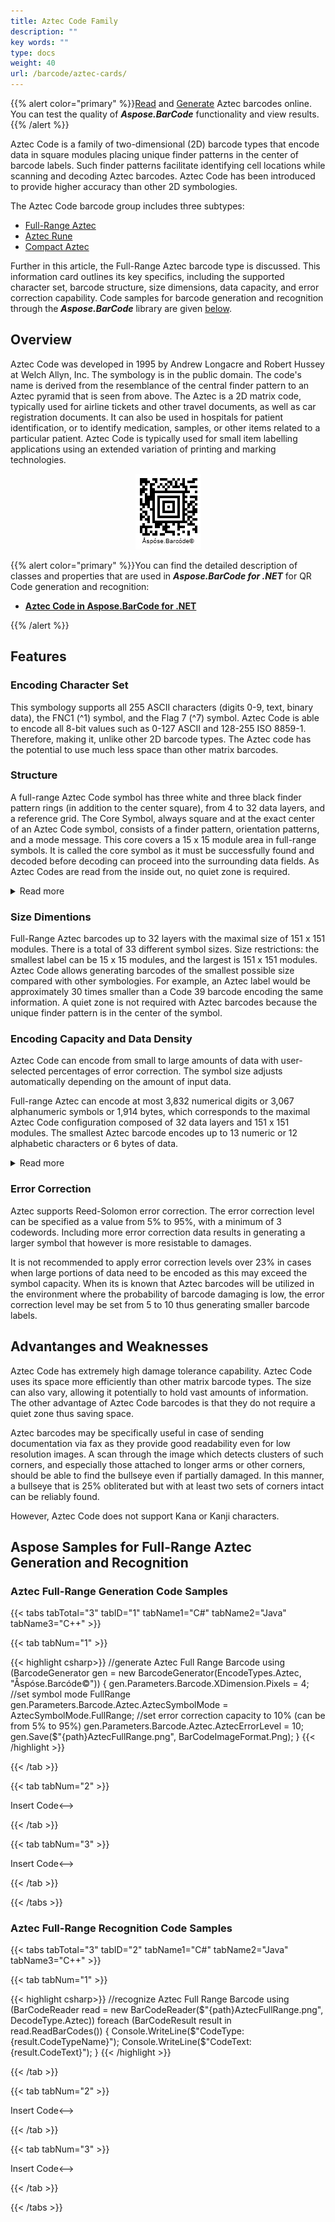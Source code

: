 ```yaml
---
title: Aztec Code Family
description: ""
key words: ""
type: docs
weight: 40
url: /barcode/aztec-cards/
---
```


{{% alert color="primary" %}}[Read](https://products.aspose.app/barcode/recognize/aztec) and [Generate](https://products.aspose.app/barcode/generate/aztec) Aztec barcodes online. You can test the quality of ***Aspose.BarCode*** functionality and view results.{{% /alert %}}

Aztec Code is a family of two-dimensional (2D) barcode types that encode data in square modules placing unique finder patterns in the center of barcode labels. Such finder patterns facilitate identifying cell locations while scanning and decoding Aztec barcodes. Aztec Code has been introduced to provide higher accuracy than other 2D symbologies. 

The Aztec Code barcode group includes three subtypes:

- [Full-Range Aztec](/aztec-cards/)
- [Aztec Rune](/aztec-rune-card/)
- [Compact Aztec](/aztec-compact-card/)
  
Further in this article, the Full-Range Aztec barcode type is discussed. This information card outlines its key specifics, including the supported character set, barcode structure, size dimensions, data capacity, and error correction capability. Code samples for barcode generation and recognition through the ***Aspose.BarCode*** library are given [below](#asposesamples).

## **Overview**
Aztec Code was developed in 1995 by Andrew Longacre and Robert Hussey at Welch Allyn, Inc. The symbology is in the public domain. The code's name is derived from the resemblance of the central finder pattern to an Aztec pyramid that is seen from above. The Aztec is a 2D matrix code, typically used for airline tickets and other travel documents, as well as car registration documents. It can also be used in hospitals for patient identification, or to identify medication, samples, or other items related to a particular patient. Aztec Code is typically used for small item labelling applications using an extended variation of printing and marking technologies. 

<p align="center"><img src="aztecfullrange.png"></p>

{{% alert color="primary" %}}You can find the detailed description of classes and properties that are used in ***Aspose.BarCode for .NET*** for QR Code generation and recognition:
- [**Aztec Code in Aspose.BarCode for .NET**](/barcode/net/aztec-barcode/)

{{% /alert %}} 

## **Features**
  
### **Encoding Character Set**
This symbology supports all 255 ASCII characters (digits 0-9, text, binary data), the FNC1 (^1) symbol, and the Flag 7 (^7) symbol. Aztec Code is able to encode all 8-bit values such as 0-127 ASCII and 128-255 ISO 8859-1. Therefore, making it, unlike other 2D barcode types. The Aztec code has the potential to use much less space than other matrix barcodes.

### **Structure**
A full-range Aztec Code symbol has three white and three black finder pattern rings (in addition to the center square), from 4 to 32 data layers, and a reference grid. The Core Symbol, always square and at the exact center of an Aztec Code symbol, consists of a finder pattern, orientation patterns, and a mode message. This core covers a 15 x 15 module area in full-range symbols. It is called the core symbol as it must be successfully found and decoded before decoding can proceed into the surrounding data fields. As Aztec Codes are read from the inside out, no quiet zone is required.

<details>  
<summary>Read more</summary>

- Finder pattern: a square bull's-eye structure in the center that consists of alternating black and white square rings that are one module wide and a center square that is one module wide and high. (This square is black unless the white-on-black option is being used). The number of rings varies with the size of the barcode.

- Orientation patterns: the first layer outside the outermost ring of the finder pattern is a one-module-wide layer that contains chevron-shaped orientation patterns in each corner. These patterns consist of three one-module squares. The first pattern, at the upper left corner, consists of three black modules. The second pattern, at the upper right, is one white module followed by two black modules. The third, at the lower right, is one black module followed by two white modules. The fourth, at the lower left, is three white modules.

- Mode message: in the same layer as the orientation patterns is a Mode Message that specifies the symbol size and the length of the data (not including check characters). The Mode Message also includes its own Reed-Solomon error correction encoding.

- Reference grid: in full-range Aztec Code symbols, the reference grid serves as an extension of the finder pattern to help accurately map the data field. The reference grid consists of one-module-wide rows and columns of alternating one-module black and white squares. One row and column extend from the center of the finder pattern to the outermost edges. Other rows and columns occur at every 16th row and column from the center. Each of these rows and columns spans the barcode rather than wrapping around as the data layers do.

- Data layers: the remainder of the barcode consists of one or more two-module-wide data layers that contain data and check characters. These layers are read in a clockwise direction. The first data layer is placed right near the first orientation pattern. This first data layer moves clockwise around the orientation pattern and Mode Message layer and ends beside its own starting edge. Each additional data layer begins immediately beside the ending edge of the preceding layer and ends beside its own starting edge. Note that the reading direction of the layer at its end is perpendicular to the reading direction of the next layer at its start. As a result, a barcode scanner can read the data layers as a continuous spiral.

</details>

### **Size Dimentions**
Full-Range Aztec barcodes up to 32 layers with the maximal size of 151 x 151 modules. There is a total of 33 different symbol sizes.
Size restrictions: the smallest label can be 15 x 15 modules, and the largest is 151 x 151 modules. Aztec Code allows generating barcodes of the smallest possible size compared with other symbologies. For example, an Aztec label would be approximately 30 times smaller than a Code 39 barcode encoding the same information. A quiet zone is not required with Aztec barcodes because the unique finder pattern is in the center of the symbol.

### **Encoding Capacity and Data Density**
Aztec Code can encode from small to large amounts of data with user-selected percentages of error correction. The symbol size adjusts automatically depending on the amount of input data.  
  
Full-range Aztec can encode at most 3,832 numerical digits or 3,067 alphanumeric symbols or 1,914 bytes, which corresponds to the maximal Aztec Code configuration composed of 32 data layers and 151 x 151 modules. The smallest Aztec barcode encodes up to 13 numeric or 12 alphabetic characters or 6 bytes of data. 

<details>  
<summary>Read more</summary>

Aztec Code data capacity varies for different configurations depending on the enabled error correction level. E.g., one-layer full-range Aztec barcode with the size of 19 x 19 modules can encode at most 18 textual symbols or 15 numerical digits. The detailed table describing all supported configurations and their encoding capacities is provided in the ISO standard specification for Aztec Code. 

</details>

### **Error Correction**
Aztec supports Reed-Solomon error correction. The error correction level can be specified as a value from 5% to 95%, with a minimum of 3 codewords. Including more error correction data results in generating a larger symbol that however is more resistable to damages.  
  
It is not recommended to apply error correction levels over 23% in cases when large portions of data need to be encoded as this may exceed the symbol capacity. When its is known that Aztec barcodes will be utilized in the environment where the probability of barcode damaging is low, the error correction level may be set from 5 to 10 thus generating smaller barcode labels.

## **Advantanges and Weaknesses**
Aztec Code has extremely high damage tolerance capability. Aztec Code uses its space more efficiently than other matrix barcode types. The size can also vary, allowing it potentially to hold vast amounts of information. The other advantage of Aztec Code barcodes is that they do not require a quiet zone thus saving space.
  
Aztec barcodes may be specifically useful in case of sending documentation via fax as they provide good readability even for low resolution images. A scan through the image which detects clusters of such corners, and especially those attached to longer arms or other corners, should be able to find the bullseye even if partially damaged. In this manner, a bullseye that is 25% obliterated but with at least two sets of corners intact can be reliably found.   
  
However, Aztec Code does not support Kana or Kanji characters.

## **Aspose Samples for Full-Range Aztec Generation and Recognition**
<a name="asposesamples"></a>

### **Aztec Full-Range Generation Code Samples**

{{< tabs tabTotal="3" tabID="1" tabName1="C#" tabName2="Java" tabName3="C++" >}}

{{< tab tabNum="1" >}}

{{< highlight csharp>}}
//generate Aztec Full Range Barcode
using (BarcodeGenerator gen = new BarcodeGenerator(EncodeTypes.Aztec, "Åspóse.Barcóde©"))
{
    gen.Parameters.Barcode.XDimension.Pixels = 4;
    //set symbol mode FullRange
    gen.Parameters.Barcode.Aztec.AztecSymbolMode = AztecSymbolMode.FullRange;
    //set error correction capacity to 10% (can be from 5% to 95%)
    gen.Parameters.Barcode.Aztec.AztecErrorLevel = 10;
    gen.Save($"{path}AztecFullRange.png", BarCodeImageFormat.Png);
}
{{< /highlight >}}


{{< /tab >}}

{{< tab tabNum="2" >}}

<!-->Insert Code<-->

{{< /tab >}}

{{< tab tabNum="3" >}}

<!-->Insert Code<-->

{{< /tab >}}

{{< /tabs >}}

### **Aztec Full-Range Recognition Code Samples**

{{< tabs tabTotal="3" tabID="2" tabName1="C#" tabName2="Java" tabName3="C++" >}}

{{< tab tabNum="1" >}}

{{< highlight csharp>}}
//recognize Aztec Full Range Barcode
using (BarCodeReader read = new BarCodeReader($"{path}AztecFullRange.png", DecodeType.Aztec))
    foreach (BarCodeResult result in read.ReadBarCodes())
    {
        Console.WriteLine($"CodeType:{result.CodeTypeName}");
        Console.WriteLine($"CodeText:{result.CodeText}");
    }
{{< /highlight >}}

{{< /tab >}}

{{< tab tabNum="2" >}}

<!-->Insert Code<-->

{{< /tab >}}

{{< tab tabNum="3" >}}

<!-->Insert Code<-->

{{< /tab >}}

{{< /tabs >}}
